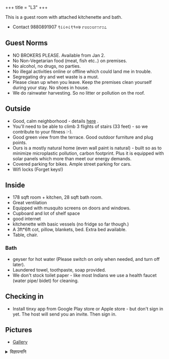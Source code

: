 +++
title = "L3"
+++

This is a guest room with attached kitchenette and bath.

- Contact 9880891907 ९८८०८९१०७ ೯೮೮೦೮೯೧೯೦೭

## Guest Norms
- NO BROKERS PLEASE.  Available from Jan 2.
- No Non-Vegetarian food (meat, fish etc..) on premises.
- No alcohol, no drugs, no parties.
- No illegal activities online or offline which could land me in trouble.
- Segregating dry and wet waste is a must.
- Please clean up when you leave. Keep the premises clean yourself during your stay. No shoes in house.
- We do rainwater harvesting. So no litter or pollution on the roof.

## Outside
- Good, calm neighborhood - details [here](https://xetram.github.io/dyugangotri/neighborhood/) .
- You'll need to be able to climb 3 flights of stairs (33 feet) - so we contribute to your fitness :-).
- Good green view from the terrace. Good outdoor furniture and plug points.
- Ours is a mostly natural home (even wall paint is natural) - built so as to minimize microplastic pollution, carbon footprint. Plus it is equipped with solar panels which more than meet our energy demands.
- Covered parking for bikes. Ample street parking for cars.
- Wifi locks (Forget keys!)

## Inside
- 178 sqft room + kitchen, 28 sqft bath room.
- Great ventilation
- Equipped with musquito screens on doors and windows.
- Cupboard and lot of shelf space
- good internet
- kitchenette with basic vessels (no fridge so far though.)
- A 3ft*6ft cot, pillow, blankets, bed. Extra bed available.
- Table, chair.

### Bath
- geyser for hot water (Please switch on only when needed, and turn off later).
- Laundered towel, toothpaste, soap provided.
- We don't stock toilet paper - like most Indians we use a health faucet (water pipe/ bidet) for cleaning.

## Checking in 
- Install tinxy app from Google Play store or Apple store - but don't sign in yet.
  The host will send you an invite. Then sign in.

## Pictures
- [Gallery](../images/l3/)

<details><summary>विज्ञापनानि</summary>

- [NB](https://rebrand.ly/dgL3NB)
- [OLX]()
- [FB]()
- </details>


